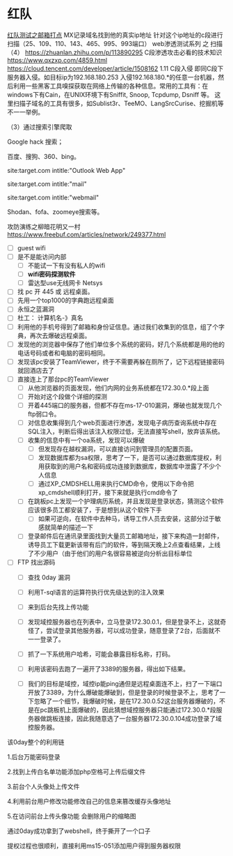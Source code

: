 # 红队

[红队测试之邮箱打点](https://www.freebuf.com/articles/network/250134.html)
MX记录域名找到他的真实ip地址
针对这个ip地址的c段进行扫描（25、109、110、143、465、995、993端口）
web渗透测试系列 之 扫描（4）
https://zhuanlan.zhihu.com/p/113890295
C段渗透攻击必看的技术知识
https://www.qxzxp.com/4859.html
https://cloud.tencent.com/developer/article/1508162
1.11 C段入侵 即同C段下服务器入侵。如目标ip为192.168.180.253 入侵192.168.180.*的任意一台机器，然后利用一些黑客工具嗅探获取在网络上传输的各种信息。常用的工具有：在windows下有Cain，在UNIX环境下有Sniffit, Snoop, Tcpdump, Dsniff 等。
这里扫描子域名的工具有很多，如Sublist3r、TeeMO、LangSrcCurise、挖掘机等不一一举例。

（3）通过搜索引擎爬取

Google hack 搜索；

百度、搜狗、360、bing。

site:target.com intitle:"Outlook Web App"

site:target.com intitle:"mail"

site:target.com intitle:"webmail"

Shodan、fofa、zoomeye搜索等。

攻防演练之柳暗花明又一村
https://www.freebuf.com/articles/network/249377.html

+ [ ] guest wifi
+ [ ] 是不是能访问内部
  + [ ] 不能试一下有没有私人的wifi
  + [ ] **wifi密码探测软件**
  + [ ] 雷达型use无线网卡 Netsys
+ [ ]  找 pc 开 445 或 远程桌面。
  + [ ]  先用一个top1000的字典跑远程桌面
  + [ ]  永恒之蓝漏洞
  + [ ]  杜工： 计算机名-》真名
  + [ ]  利用他的手机号得到了邮箱和身份证信息。通过我们收集到的信息，组了个字典，再次去爆破远程桌面。
  + [ ]  发现他的浏览器中保存了他们单位多个系统的密码，好几个系统都是用的他的电话号码或者和电脑的密码相同。
  + [ ]  发现该pc安装了TeamViewer，终于不需要再躲在厕所了，记下远程链接密码就回酒店去了
+ [ ] 直接连上了那台pc的TeamViewer
  + [ ] 从他浏览器的页面发现，他们内网的业务系统都在172.30.0.*段上面
  + [ ] 开始对这个段做个详细的探测
  + [ ] 开着445端口的服务器，但都不存在ms-17-010漏洞，爆破也就发现几个ftp弱口令。
  + [ ] 对信息收集得到几个web页面进行渗透，发现电子病历查询系统中存在SQL注入，判断后得出该注入权限过低，无法直接写shell，放弃该系统。
  + [ ] 收集的信息中有一个oa系统，发现可以爆破
    + [ ] 但发现存在越权漏洞，可以直接访问到管理员的配置页面。
    + [ ] 发现数据库都为sa权限，思考了一下，是否可以通过数据库提权，利用获取到的用户名和密码成功连接到数据库，数据库中泄露了不少个人信息
    + [ ] 通过XP_CMDSHELL用来执行CMD命令，使用以下命令把xp_cmdshell顺利打开，接下来就是执行cmd命令了
  + [ ] 在跳板pc上发现一个护理病历系统，并且发现是登录状态，猜测这个软件应该很多员工都安装了，于是想到从这个软件下手
    + [ ] 如果可逆向，在软件中去种马，诱导工作人员去安装，这部分过于敏感就简单的描述一下
  + [ ] 登录邮件后在通讯录里面找到大量员工邮箱地址，接下来构造一封邮件，诱导员工下载更新该带有后门的软件，等到隔天晚上2点查看结果，上线了不少用户（由于他们的用户名很容易被逆向分析出目标单位
+ [ ] FTP 找出源码
  + [ ] 查找 0day 漏洞
  + [ ] 利用T-sql语言的运算符执行优先级达到的注入效果
  + [ ] 来到后台先找上传功能
  + [ ] 发现域控服务器也在列表中，立马登录172.30.0.1，但是登录不上，这就奇怪了，尝试登录其他服务器，可以成功登录，随意登录了2台，后面就不一一登录了。
  + [ ] 抓了一下系统用户哈希，可能会暴露目标名称，打码。
  + [ ] 利用该密码去跑了一遍开了3389的服务器，得出如下结果。
  + [ ] 我们的目标是域控，域控ip能ping通但是远程桌面连不上，扫了一下端口开放了3389，为什么爆破能爆破到，但是登录的时候登录不上，思考了一下忽略了一个细节，我爆破时候，是在172.30.0.52这台服务器爆破的，不是在pc跳板机上面爆破的，因此猜想域控服务器只能通过172.30.0.*段服务器做跳板连接，因此我随意选了一台服务器172.30.0.104成功登录了域控服务器。



该0day整个的利用链

1.后台万能密码登录

2.找到上传白名单功能添加php空格可上传后缀文件

3.前台个人头像处上传文件

4.利用前台用户修改功能修改自己的信息来篡改缓存头像地址

5.在访问前台上传头像功能 会删除用户的缩略图

通过0day成功拿到了webshell，终于撕开了一个口子

提权过程也很顺利，直接利用ms15-051添加用户得到服务器权限

